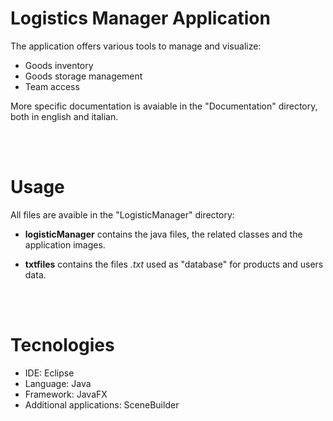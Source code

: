 # Logistics Manager Application

The application offers various tools to manage and visualize:

- Goods inventory
- Goods storage management
- Team access

More specific documentation is avaiable in the "Documentation" directory, both in english and italian.

<br>
<br>

# Usage

All files are avaible in the "LogisticManager" directory:

- **logisticManager** contains the java files, the related classes and the application images.

- **txtfiles** contains the files *.txt* used as "database" for products and users data.

<br>
<br>

# Tecnologies
- IDE: Eclipse
- Language: Java
- Framework: JavaFX
- Additional applications: SceneBuilder